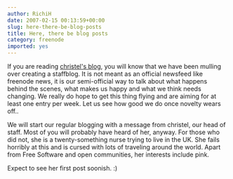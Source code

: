 ```yaml
---
author: RichiH
date: 2007-02-15 00:13:59+00:00
slug: here-there-be-blog-posts
title: Here, there be blog posts
category: freenode
imported: yes
---
```

If you are reading [christel's blog](http://blog.simplychristel.net/), you will know that we have been mulling over creating a staffblog. It is not meant as an official newsfeed like freenode news, it is our semi-official way to talk about what happens behind the scenes, what makes us happy and what we think needs changing. We really do hope to get this thing flying and are aiming for at least one entry per week. Let us see how good we do once novelty wears off..

We will start our regular blogging with a message from christel, our head of staff. Most of you will probably have heard of her, anyway. For those who did not, she is a twenty-something nurse trying to live in the UK. She fails horribly at this and is cursed with lots of traveling around the world. Apart from Free Software and open communities, her interests include pink.

Expect to see her first post soonish. :)
